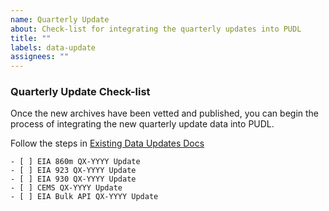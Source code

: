 ```yaml
---
name: Quarterly Update
about: Check-list for integrating the quarterly updates into PUDL
title: ""
labels: data-update
assignees: ""
---
```


### Quarterly Update Check-list

Once the new archives have been vetted and published, you can begin the process of integrating the new quarterly update data into PUDL.

Follow the steps in [Existing Data Updates Docs](https://catalystcoop-pudl.readthedocs.io/en/latest/dev/existing_data_updates.html)

<!-- Update the quarter number and year -->

```[tasklist]
- [ ] EIA 860m QX-YYYY Update
- [ ] EIA 923 QX-YYYY Update
- [ ] EIA 930 QX-YYYY Update
- [ ] CEMS QX-YYYY Update
- [ ] EIA Bulk API QX-YYYY Update
```
